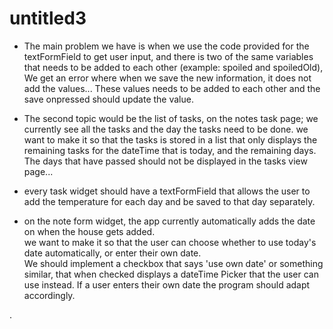 # untitled3
- The main problem we have is when we use the code provided 
  for the textFormField to get user input, and there is two of the same variables
  that needs to be added to each other (example: spoiled and spoiledOld), 
  We get an error where when we save the new information, it does not add the values...
  These values needs to be added to each other and the save onpressed should update the 
  value.

- The second topic would be the list of tasks, on the notes task page; we currently see all the 
  tasks and the day the tasks need to be done.  we want to make it so that the tasks is stored in a
  list that only displays the remaining tasks for the dateTime that is today, and the remaining
  days.  The days that have passed should not be displayed in the tasks view page...
  
- every task widget should have a textFormField that allows the user to add the temperature
  for each day and be saved to that day separately.

- on the note form widget, the app currently automatically adds the date on when the house gets added.  
  we want to make it so that the user can choose whether to use today's date automatically, 
  or enter their own date.  
  We should implement a checkbox that says 'use own date' or something similar, that when checked
  displays a dateTime Picker that the user can use instead.
  If a user enters their own date the program should adapt accordingly.  
  
.  
  
